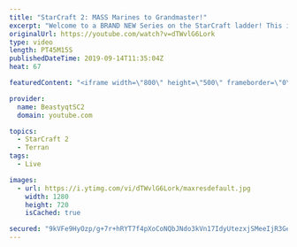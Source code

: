 ```yaml
---
title: "StarCraft 2: MASS Marines to Grandmaster!"
excerpt: "Welcome to a BRAND NEW Series on the StarCraft ladder! This is the \"Mass Marines to Grandmaster\" challenge, where the only attacking unit that I'm allowed to make is Marines - and that's it! I am allowed to make Medivacs just so that the gaemplay is not too monotonous, but I believe I could even make"
originalUrl: https://youtube.com/watch?v=dTWvlG6Lork
type: video
length: PT45M15S
publishedDateTime: 2019-09-14T11:35:04Z
heat: 67

featuredContent: "<iframe width=\"800\" height=\"500\" frameborder=\"0\" src=\"https://www.youtube.com/embed/dTWvlG6Lork\" allow=\"accelerometer; autoplay; encrypted-media; gyroscope; picture-in-picture\" allowfullscreen></iframe>"

provider:
  name: BeastyqtSC2
  domain: youtube.com

topics:
  - StarCraft 2
  - Terran
tags:
  - Live

images:
  - url: https://i.ytimg.com/vi/dTWvlG6Lork/maxresdefault.jpg
    width: 1280
    height: 720
    isCached: true

secured: "9kVFe9HyOzp/g+7r+hRYT7f4pXoCoNQbJNdo3kVn17IdyUtezxjSMeeIjR3GeazzHbw91sDZvHVzkjvJcgESpdc9BEkZqLYl8Dmk9HJEGt03lGGCL2+Y1+3lh4IjnDBk1fqboCnbZasEsfkJhKrZyKi7X+UU+ZmW21kU1x1LmCsJX7Y4pxB5zv+xWWvC0C4sYdc8UuCWZHWhgRTKQWKOxPwFBVJvRa/SCf/1yyy5t5YtV6/xlKcmrj5qugqXdK5qb6GGv3Jx8qPmb4F9Q91nQXtFAGQbP06xLE3w0C2cGERd2zBqbb9GA2oUDVlfKJ/DEKcq/hj3yNsiemkjArtBR4HJiflIRmRs+sZg9epQw3sFs6M81TyC12BxmrxLALqdlv0GrimCIzoMmOhWS2aP2LhdaoWuCQE+KGxoub5fwdk=;bO8TGPxZo7dNpWg49bbNxQ=="
---
```


